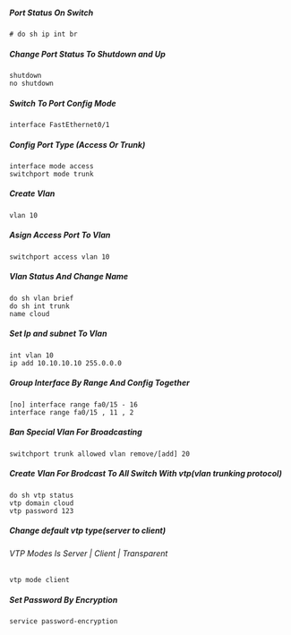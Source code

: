 ##### Port Status On Switch
```
# do sh ip int br
```
##### Change Port Status To Shutdown and Up
```
shutdown
no shutdown
```
##### Switch To Port Config Mode
```
interface FastEthernet0/1
```
##### Config Port Type (Access Or Trunk)
```
interface mode access
switchport mode trunk
```
##### Create Vlan
```
vlan 10
```
##### Asign Access Port To Vlan
```
switchport access vlan 10
```
##### Vlan Status And Change Name
```
do sh vlan brief
do sh int trunk
name cloud
```

##### Set Ip and subnet To Vlan
```
int vlan 10
ip add 10.10.10.10 255.0.0.0
```
##### Group Interface By Range And Config Together
```
[no] interface range fa0/15 - 16
interface range fa0/15 , 11 , 2
```
##### ‌Ban Special Vlan For Broadcasting
```
switchport trunk allowed vlan remove/[add] 20
```
##### Create Vlan For Brodcast To All Switch With vtp(vlan trunking protocol)
```
do sh vtp status
vtp domain cloud
vtp password 123
```
##### Change default vtp type(server to client)
###### VTP Modes Is Server | Client | Transparent
```
vtp mode client
```
##### Set Password By Encryption
```
service password-encryption
```

